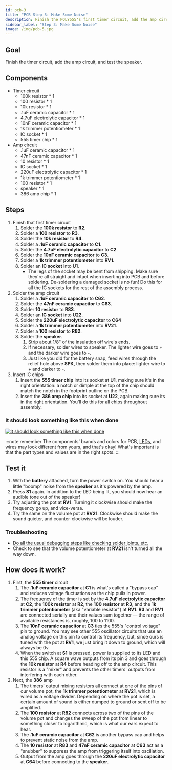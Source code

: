 ```yaml
---
id: pcb-3
title: "PCB Step 3: Make Some Noise"
description: Finish the POLY555's first timer circuit, add the amp circuit, and test its speaker.
sidebar_label: "Step 3: Make Some Noise"
image: /img/pcb-5.jpg
---
```


## Goal

Finish the timer circuit, add the amp circuit, and test the speaker.

## Components

- Timer circuit
  - 100k resistor \* 1
  - 100 resistor \* 1
  - 10k resistor \* 1
  - .1uF ceramic capacitor \* 1
  - 4.7uF electrolytic capacitor \* 1
  - 10nF ceramic capacitor \* 1
  - 1k trimmer potentiometer \* 1
  - IC socket \* 1
  - 555 timer chip \* 1
- Amp circuit
  - .1uF ceramic capacitor \* 1
  - 47nF ceramic capacitor \* 1
  - 10 resistor \* 1
  - IC socket \* 1
  - 220uF electrolytic capacitor \* 1
  - 1k trimmer potentiometer \* 1
  - 100 resistor \* 1
  - speaker \* 1
  - 386 amp chip \* 1

## Steps

1. Finish that first timer circuit
   1. Solder the **100k resistor** to **R2**.
   2. Solder a **100 resistor** to **R3**.
   3. Solder the **10k resistor** to **R4**.
   4. Solder a **.1uF ceramic capacitor** to **C1**.
   5. Solder the **4.7uF electrolytic capacitor** to **C2**.
   6. Solder the **10nF ceramic capacitor** to **C3**.
   7. Solder a **1k trimmer potentiometer** into **RV1**.
   8. Solder an **IC socket** into **U1**.
      - The legs of the socket may be bent from shipping. Make sure they're all straight and intact when inserting into PCB and before soldering. De-soldering a damaged socket is no fun! Do this for all the IC sockets for the rest of the assembly process.
2. Solder the amp circuit
   1. Solder a **.1uF ceramic capacitor** to **C62**.
   2. Solder the **47nF ceramic capacitor** to **C63**.
   3. Solder **10 resistor** to **R83**.
   4. Solder an **IC socket** into **U22**.
   5. Solder the **220uF electrolytic capacitor** to **C64**
   6. Solder a **1k trimmer potentiometer** into **RV21**.
   7. Solder a **100 resistor** to **R82**.
   8. Solder the **speaker**.
      1. Strip about 1/8" of the insulation off wire's ends.
      2. If necessary, solder wires to speaker. The lighter wire goes to + and the darker wire goes to -.
      3. Just like you did for the battery snap, feed wires through the relief hole above **SPK**, then solder them into place: lighter wire to + and darker to -.
3. Insert IC chips
   1. Insert the **555 timer chip** into its socket at **U1**, making sure it's in the right orientation: a notch or dimple at the top of the chip should match the notch in the footprint outline on the PCB.
   2. Insert the **386 amp chip** into its socket at **U22**, again making sure its in the right orientation. You'll do this for all chips throughout assembly.

### It should look something like this when done

[![It should look something like this when done](/img/pcb-3.jpg)](/img/pcb-3.jpg)

:::note remember
The components' brands and colors for PCB, [LEDs](pcb-0.md#leds), and wires may look different from yours, and that's okay! What's important is that the part types and values are in the right spots.
:::

## Test it

1. With the **battery** attached, turn the power switch on. You should hear a little "boomp" noise from the **speaker** as it's powered by the amp.
2. Press **S1** again. In addition to the LED being lit, you should now hear an audible tone out of the speaker!
3. Try adjusting the pot at **RV1**. Turning it clockwise should make the frequency go up, and vice-versa.
4. Try the same on the volume pot at **RV21**. Clockwise should make the sound quieter, and counter-clockwise will be louder.

### Troubleshooting

- [Do all the usual debugging steps like checking solder joints, etc.](debugging.md)
- Check to see that the volume potentiometer at **RV21** isn't turned all the way down.

## How does it work?

1. First, the **555 timer** circuit
   1. The **.1uF ceramic capacitor** at **C1** is what's called a "bypass cap" and reduces voltage fluctuations as the chip pulls in power.
   2. The frequency of the timer is set by the **4.7uF electrolytic capacitor** at **C2**, the **100k resistor** at **R2**, the **100 resistor** at **R3**, and the **1k trimmer potentiometer** (aka "variable resistor") at **RV1**. **R3** and **RV1** are connected serially and their values sum together &mdash; the range of available resistances is, roughly, 100 to 1100.
   3. The **10nF ceramic capacitor** at **C3** ties the 555's "control voltage" pin to ground. You may see other 555 oscillator circuits that use an analog voltage on this pin to control its frequency, but, since ours is tuned with the pot at **RV1**, we just bring it down to ground, which will always be 0v.
   4. When the switch at **S1** is pressed, power is supplied to its LED and this 555 chip. A square wave outputs from its pin 3 and goes through the **10k resistor** at **R4** before heading off to the amp circuit. This resistor is a "mixer" and prevents the other timers' outputs from interfering with each other.
2. Next, the **386** amp
   1. The timers' output mixing resistors all connect at one of the pins of our volume pot, the **1k trimmer potentiometer** at **RV21**, which is wired as a voltage divider. Depending on where the pot is set, a certain amount of sound is either dumped to ground or sent off to be amplified.
   2. The **100 resistor** at **R82** connects across two of the pins of the volume pot and changes the sweep of the pot from linear to something closer to logarithmic, which is what our ears expect to hear. <!-- TODO: explain better! -->
   3. The **.1uF ceramic capacitor** at **C62** is another bypass cap and helps to prevent static noise from the amp.
   4. The **10 resistor** at **R83** and **47nF ceramic capacitor** at **C63** act as a "snubber" to suppress the amp from triggering itself into oscillation.
   5. Output from the amp goes through the **220uF electrolytic capacitor** at **C64** before connecting to the **speaker**.
